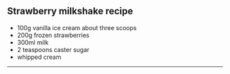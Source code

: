  Strawberry milkshake recipe
-------------------------------
- 100g vanilla ice cream about three scoops
- 200g frozen strawberries
- 300ml milk
- 2 teaspoons caster sugar
- whipped cream
---------------------------------
